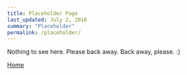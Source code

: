 ```yaml
---
title: Placeholder Page
last_updated: July 2, 2016
summary: "Placeholder"
permalink: /placeholder/
---
```


Nothing to see here. Please back away. Back away, please. :) 

[Home](../duke_cv)
